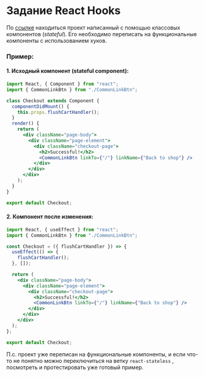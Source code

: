 # Задание React Hooks

По [ссылке](https://github.com/exceedbook/react-hooks-redux) находиться проект написанный с помощью классовых компонентов \(_stateful_\). Его необходимо переписать на функциональные компоненты с использованием хуков.

### Пример:

#### 1. Исходный компонент \(stateful component\):

```jsx
import React, { Component } from "react";
import { CommonLinkBtn } from "./CommonLinkBtn";

class Checkout extends Component {
  componentDidMount() {
    this.props.flushCartHandler();
  }
  render() {
    return (
      <div className="page-body">
        <div className="page-element">
          <div className="checkout-page">
            <h2>Successful!</h2>
            <CommonLinkBtn linkTo={"/"} linkName={"Back to shop"} />
          </div>
        </div>
      </div>
    );
  }
}

export default Checkout;
```

#### 2. Компонент после изменения:

```jsx
import React, { useEffect } from "react";
import { CommonLinkBtn } from "./CommonLinkBtn";

const Checkout = ({ flushCartHandler }) => {
  useEffect(() => {
    flushCartHandler();
  }, []);

  return (
    <div className="page-body">
      <div className="page-element">
        <div className="checkout-page">
          <h2>Successful!</h2>
          <CommonLinkBtn linkTo={"/"} linkName={"Back to shop"} />
        </div>
      </div>
    </div>
  );
};

export default Checkout;
```

П.с. проект уже переписан на функциональные компоненты, и если что-то не понятно можно переключиться на ветку `react-stateless` , посмотреть и протестировать уже готовый пример.

